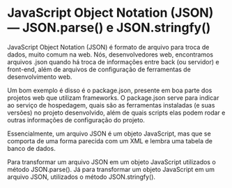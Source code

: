# JavaScript Object Notation (JSON) — JSON.parse() e JSON.stringfy()

JavaScript Object Notation (JSON) é formato de arquivo para troca de dados, muito comum na web. Nós, desenvolvedores web, encontramos arquivos .json quando há troca de informações entre back (ou servidor) e front-end, além de arquivos de configuração de ferramentas de desenvolvimento web.

Um bom exemplo é disso é o package.json, presente em boa parte dos projetos web que utilizam frameworks. O package.json serve para indicar ao serviço de hospedagem, quais são as ferramentas instaladas (e suas versões) no projeto desenvolvido, além de quais scripts elas podem rodar e outras informações de configuração do projeto.

Essencialmente, um arquivo JSON é um objeto JavaScript, mas que se comporta de uma forma parecida com um XML e lembra uma tabela de banco de dados.

Para transformar um arquivo JSON em um objeto JavaScript utilizados o método JSON.parse(). Já para transformar um objeto JavaScript em um arquivo JSON, utilizados o método JSON.stringfy().
